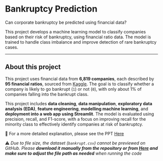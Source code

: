 # Bankruptcy Prediction

Can corporate bankruptcy be predicted using financial data?

This project develops a machine learning model to classify companies based on their risk of bankruptcy, using financial ratio data. The model is trained to handle class imbalance and improve detection of rare bankruptcy cases. 

---

## About this project

This project uses financial data from **6,819 companies**, each described by **95 financial ratios**, sourced from [Kaggle](https://www.kaggle.com/datasets/fedesoriano/company-bankruptcy-prediction). The goal is to classify whether a company is likely to go bankrupt (`1`) or not (`0`), with only about 1% of companies falling into the bankrupt class.

This project includes **data cleaning**, **data manipulation**, **exploratory data analysis (EDA)**, **feature engineering**, **modelling machine learning**, and **deployment into a web app using Streamlit**.  The model is evaluated using precision, recall, and F1-score, with a focus on improving recall for the minority class to effectively identify companies at risk of bankruptcy.

📎 For a more detailed explanation, please see the PPT [Here](https://github.com/felicia2025-hue/Bankcruptcy-Prediction/blob/main/Bankcruptcy%20Prediction%20%20Presentation.pdf)

⚠️ *Due to file size, the dataset (`bankrupt.csv`) cannot be previewed on GitHub. Please **download it manually from the repository or from [Here](https://www.kaggle.com/datasets/fedesoriano/company-bankruptcy-prediction) and make sure to adjust the file path as needed** when running the code*
